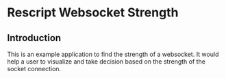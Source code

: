 # Rescript Websocket Strength
## Introduction
This is an example application to find the strength of a websocket. It would help a user to visualize and take decision based on the strength of the socket connection.

